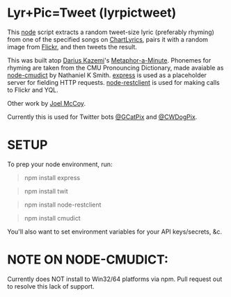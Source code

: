 Lyr+Pic=Tweet (lyrpictweet)
=================

This [node](http://nodejs.org) script extracts a random tweet-size lyric (preferably rhyming) from one of the specified songs on [ChartLyrics](http://chartlyrics.com), pairs it with a random image from [Flickr](http://flickr.com), and then tweets the result.

This was built atop [Darius Kazemi](http://twitter.com/tinysubversions)'s [Metaphor-a-Minute](https://github.com/dariusk/metaphor-a-minute).
Phonemes for rhyming are taken from the CMU Pronouncing Dictionary, made avaiable as [node-cmudict](https://github.com/nathanielksmith/node-cmudict) by Nathaniel K Smith.
[express](https://github.com/visionmedia/express) is used as a placeholder server for fielding HTTP requests.
[node-restclient](https://npmjs.org/package/node-restclient) is used for making calls to Flickr and YQL.

Other work by [Joel McCoy](http://twitter.com/boodooperson).

Currently this is used for Twitter bots [@GCatPix](http://twitter.com/gcatpix) and [@CWDogPix](http://twitter.com/cwdogpix).

SETUP
=================

To prep your node environment, run:

> npm install express

> npm install twit

> npm install node-restclient

> npm install cmudict


You'll also want to set environment variables for your API keys/secrets, &c.

NOTE ON NODE-CMUDICT:
=================
Currently does NOT install to Win32/64 platforms via npm.
Pull request out to resolve this lack of support.